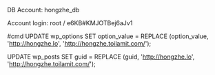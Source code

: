 DB Account: hongzhe_db

Account login: root / e6KB#KMJOTBej6aJv1


#cmd
UPDATE wp_options SET option_value = REPLACE (option_value, 'http://hongzhe.lo', 'http://hongzhe.toilamit.com/');

UPDATE wp_posts SET guid = REPLACE (guid, 'http://hongzhe.lo', 'http://hongzhe.toilamit.com/');
